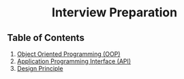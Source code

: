 <div align='center'>

# Interview Preparation
</div>

## Table of Contents

1. [Object Oriented Programming (OOP)](/pages/interview-preparation/oop.md)
1. [Application Programming Interface (API)](/pages/interview-preparation/api.md)
1. [Design Principle](/pages/interview-preparation/design-principle.md)





